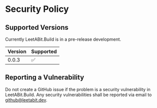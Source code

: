 # Security Policy

## Supported Versions

Currently LeetABit.Build is in a pre-release development.

| Version | Supported          |
| ------- | ------------------ |
| 0.0.3   | :white_check_mark: |

## Reporting a Vulnerability

Do not create a GitHub issue if the problem is a security vulnerability in LeetABit.Build.
Any security vulnerabilities shall be reported via email to github@leetabit.dev.
